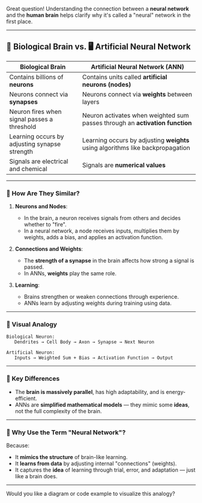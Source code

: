 Great question! Understanding the connection between a **neural network** and the **human brain** helps clarify why it's called a "neural" network in the first place.

---

## 🧠 Biological Brain vs. 🖥️ Artificial Neural Network

| **Biological Brain**                          | **Artificial Neural Network (ANN)**                                            |
| --------------------------------------------- | ------------------------------------------------------------------------------ |
| Contains billions of **neurons**              | Contains units called **artificial neurons (nodes)**                           |
| Neurons connect via **synapses**              | Neurons connect via **weights** between layers                                 |
| Neuron fires when signal passes a threshold   | Neuron activates when weighted sum passes through an **activation function**   |
| Learning occurs by adjusting synapse strength | Learning occurs by adjusting **weights** using algorithms like backpropagation |
| Signals are electrical and chemical           | Signals are **numerical values**                                               |

---

### 🔶 How Are They Similar?

1. **Neurons and Nodes**:

   * In the brain, a neuron receives signals from others and decides whether to "fire".
   * In a neural network, a node receives inputs, multiplies them by weights, adds a bias, and applies an activation function.

2. **Connections and Weights**:

   * The **strength of a synapse** in the brain affects how strong a signal is passed.
   * In ANNs, **weights** play the same role.

3. **Learning**:

   * Brains strengthen or weaken connections through experience.
   * ANNs learn by adjusting weights during training using data.

---

### 🔶 Visual Analogy

```
Biological Neuron:
   Dendrites → Cell Body → Axon → Synapse → Next Neuron

Artificial Neuron:
   Inputs → Weighted Sum + Bias → Activation Function → Output
```

---

### 🔶 Key Differences

* The **brain is massively parallel**, has high adaptability, and is energy-efficient.
* ANNs are **simplified mathematical models** — they mimic some **ideas**, not the full complexity of the brain.

---

### 🔶 Why Use the Term "Neural Network"?

Because:

* It **mimics the structure** of brain-like learning.
* It **learns from data** by adjusting internal "connections" (weights).
* It captures the **idea** of learning through trial, error, and adaptation — just like a brain does.

---

Would you like a diagram or code example to visualize this analogy?
